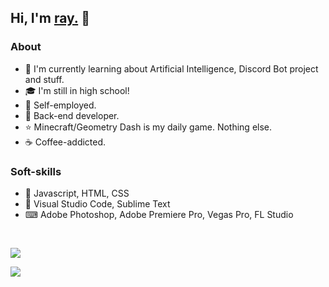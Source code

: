 ## Hi, I'm <a href="https://ray1337.com/about" target="_blank">ray.</a> 👋
### About
- 🤖 I'm currently learning about Artificial Intelligence, Discord Bot project and stuff.
- 🎓 I'm still in high school!
- 💼 Self-employed.
- 🧠 Back-end developer.
- ⭐ Minecraft/Geometry Dash is my daily game. Nothing else.
- ☕ Coffee-addicted.

### Soft-skills
- 🤖 Javascript, HTML, CSS
- 🔧 Visual Studio Code, Sublime Text
- ⌨ Adobe Photoshop, Adobe Premiere Pro, Vegas Pro, FL Studio

<br>

<a href="https://ray1337.com"><img align="center" src="https://github-readme-stats.vercel.app/api?username=conver4y&show_icons=true&theme=dark&count_private=true&include_all_commits=true"/></a>

<a href="https://wakatime.com/@ray1337"><img align="center" src="https://github-readme-stats.vercel.app/api/wakatime?username=ray1337&layout=compact&text_color=FFFFFF&bg_color=121112&range=last_7_days"/></a>

<!--<a href="https://ray1337.com"><img align="center" src="https://github-readme-stats.vercel.app/api/top-langs/?username=conver4y&hide_border=true&theme=tokyonight"/></a>-->
